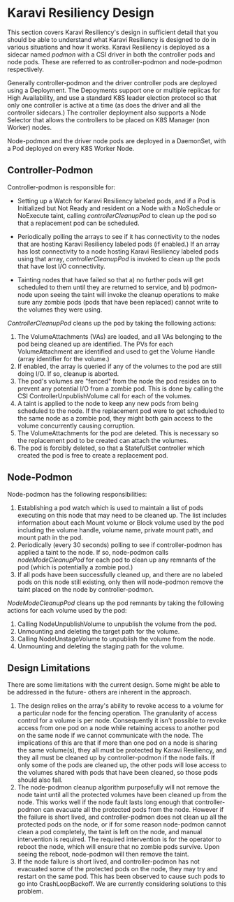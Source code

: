 <!--
Copyright (c) 2021 Dell Inc., or its subsidiaries. All Rights Reserved.

Licensed under the Apache License, Version 2.0 (the "License");
you may not use this file except in compliance with the License.
You may obtain a copy of the License at

    http://www.apache.org/licenses/LICENSE-2.0
-->

# Karavi Resiliency Design

This section covers Karavi Resiliency's design in sufficient detail that you should be able to understand what Karavi Resiliency is designed to do in various situations and how it works. Karavi Resiliency is deployed as a sidecar named _podmon_ with a CSI driver in both the controller pods and node pods. These are referred to as controller-podmon and node-podmon respectively.

Generally controller-podmon and the driver controller pods are deployed using a Deployment. The Depoyments support one or multiple replicas for High Availability, and use a standard K8S leader election protocol so that only one controller is active at a time (as does the driver and all the controller sidecars.) The controller deployment also supports a Node Selector that allows the controllers to be placed on K8S Manager (non Worker) nodes.

Node-podmon and the driver node pods are deployed in a DaemonSet, with a Pod deployed on every K8S Worker Node.

## Controller-Podmon

Controller-podmon is responsible for:

* Setting up a Watch for Karavi Resiliency labeled pods, and if a Pod is Initialized but Not Ready and resident on a Node with a NoSchedule or NoExecute taint, calling _controllerCleanupPod_ to clean up the pod so that a replacement pod can be scheduled.

* Periodically polling the arrays to see if it has connectivity to the nodes that are hosting Karavi Resiliency labeled pods (if enabled.) If an array has lost connectivity to a node hosting Karavi Resiliency labeled pods using that array, _controllerCleanupPod_ is invoked to clean up the pods that have lost I/O connectivity.

* Tainting nodes that have failed so that a) no further pods will get scheduled to them until they are returned to service, and b) podmon-node upon seeing the taint will invoke the cleanup operations to make sure any zombie pods (pods that have been replaced) cannot write to the volumes they were using.

_ControllerCleanupPod_ cleans up the pod by taking the following actions:
1. The VolumeAttachments (VAs) are loaded, and all VAs belonging to the pod being cleaned up are identified. The PVs for each VolumeAttachment are identified and used to get the Volume Handle (array identifier for the volume.)
2. If enabled, the array is queried if any of the volumes to the pod are still doing I/O. If so, cleanup is aborted.
3. The pod's volumes are "fenced" from the node the pod resides on to prevent any potential I/O from a zombie pod. This is done by calling the CSI ControllerUnpublishVolume call for each of the volumes.
4. A taint is applied to the node to keep any new pods from being scheduled to the node. If the replacement pod were to get scheduled to the same node as a zombie pod, they might both gain access to the volume concurrently causing corruption.
5. The VolumeAttachments for the pod are deleted. This is necessary so the replacement pod to be created can attach the volumes.
6. The pod is forcibly deleted, so that a StatefulSet controller which created the pod is free to create a replacement pod.

## Node-Podmon

Node-podmon has the following responsibilities:

1. Establishing a pod watch which is used to maintain a list of pods executing on this node that may need to be cleaned up. The list includes information about each Mount volume or Block volume used by the pod including the volume handle, volume name, private mount path, and mount path in the pod.
2. Periodically (every 30 seconds) polling to see if controller-podmon has applied a taint to the node. If so, node-podmon calls _nodeModeCleanupPod_ for each pod to clean up any remnants of the pod (which is potentially a zombie pod.)
3. If all pods have been successfully cleaned up, and there are no labeled pods on this node still existing, only then will node-podmon remove the taint placed on the node by controller-podmon.

_NodeModeCleanupPod_ cleans up the pod remnants by taking the following actions for each volume used by the pod:
1. Calling NodeUnpublishVolume to unpublish the volume from the pod.
2. Unmounting and deleting the target path for the volume.
3. Calling NodeUnstageVolume to unpublish the volume from the node.
4. Unmounting and deleting the staging path for the volume.

## Design Limitations

There are some limitations with the current design. Some might be able to be addressed in the future- others are inherent in the approach.

1. The design relies on the array's ability to revoke access to a volume for a particular node for the fencing operation. The granularity of access control for a volume is per node. Consequently it isn't possible to revoke access from one pod on a node while retaining access to another pod on the same node if we cannot communicate with the node.
The implications of this are that if more than one pod on a node is sharing the same volume(s), they all must be protected by Karavi Resiliency, and they all must be cleaned up by controller-podmon if the node fails. If only some of the pods are cleaned up, the other pods will lose access to the volumes shared with pods that have been cleaned, so those pods should also fail.
2. The node-podmon cleanup algorithm purposefully will not remove the node taint until all the protected volumes have been cleaned up from the node. This works well if the node fault lasts long enough that controller-podmon can evacuate all the protected pods from the node. However if the failure is short lived, and controller-podmon does not clean up all the protected pods on the node, or if for some reason node-podmon cannot clean a pod completely, the taint is left on the node, and manual intervention is required. The required intervention is for the operator to reboot the node, which will ensure that no zombie pods survive. Upon seeing the reboot, node-podmon will then remove the taint.
3. If the node failure is short lived, and controller-podmon has not evacuated some of the protected pods on the node, they may try and restart on the same pod. This has been observed to cause such pods to go into CrashLoopBackoff. We are currently considering solutions to this problem.
